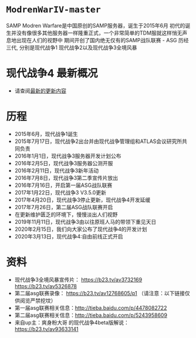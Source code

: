 # `ModrenWarIV-master`

SAMP Modren Warfare是中国原创的SAMP服务器，诞生于2015年6月
初代的诞生并没有像很多其他服务器一样隆重正式，一个非常简单的TDM服就这样悄无声息地出现在人们的视野中
期间开创了国内绝无仅有的SAMP战队联赛 - ASG
历经三代, 分别是现代战争1 现代战争2以及现代战争3全境风暴

# 现代战争4 最新概况
* 请查阅[最新的更新内容](https://github.com/Li-ght/ModrenWarIV-master/blob/master/%E6%9B%B4%E6%96%B0%E8%B5%84%E8%AE%AF/%E6%9C%80%E6%96%B0%E7%89%88%E6%9C%AC.md)

# 历程
* 2015年6月，现代战争1诞生
* 2015年7月17日，现代战争2出台并由现代战争管理组和ATLAS会议研究所共同负责
* 2016年1月1日，现代战争3服务器开发计划公布
* 2016年2月5日，现代战争3服务器公测开服
* 2016年2月11日，现代战争3新年活动
* 2016年7月8日，现代战争3第二季宣传片放出
* 2016年7月16日，开启第一届ASG战队联赛
* 2017年1月22日，现代战争3 V3.5.0更新
* 2017年4月20日，现代战争3停止更新，现代战争4开发延缓
* 2017年7月26日，第二届ASG战队联赛开启
* 在更新维护匮乏的环境下，慢慢淡出人们视野
* 2019年11月11日，现代战争3由以往原班人马的带领下重见天日
* 2020年2月15日，我们向大家公布了现代战争4的开发计划
* 2020年3月13日，现代战争4:自由前线正式开启

# 资料
* 现代战争3全境风暴宣传片： 
https://b23.tv/av3732169 
https://b23.tv/av5326878 
* 第二届asg联赛录像： 
https://b23.tv/av12768605/p1 
（请注意：以下链接仅供阅览严禁挖坟）
* 第一届asg联赛相关信息：http://tieba.baidu.com/p/4478082722 
* 第二届asg联赛相关信息：http://tieba.baidu.com/p/5243958609 
* 来自up主：爽身粉大哥 的现代战争4beta版解说：https://b23.tv/av93633141 
